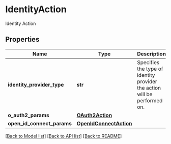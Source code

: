 # IdentityAction

Identity Action

## Properties
Name | Type | Description | Notes
------------ | ------------- | ------------- | -------------
**identity_provider_type** | **str** | Specifies the type of identity provider the action will be performed on. | 
**o_auth2_params** | [**OAuth2Action**](OAuth2Action.md) |  | [optional] 
**open_id_connect_params** | [**OpenIdConnectAction**](OpenIdConnectAction.md) |  | [optional] 

[[Back to Model list]](../README.md#documentation-for-models) [[Back to API list]](../README.md#documentation-for-api-endpoints) [[Back to README]](../README.md)


